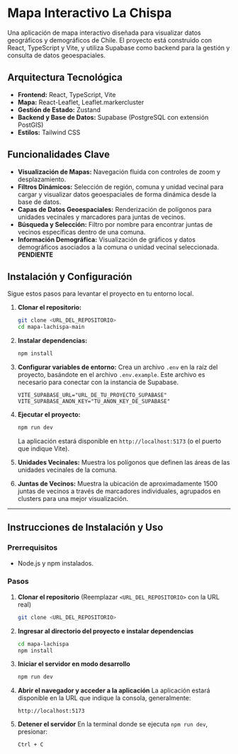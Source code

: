 # Mapa Interactivo La Chispa

Una aplicación de mapa interactivo diseñada para visualizar datos geográficos y demográficos de Chile. El proyecto está construido con React, TypeScript y Vite, y utiliza Supabase como backend para la gestión y consulta de datos geoespaciales.

## Arquitectura Tecnológica

- **Frontend:** React, TypeScript, Vite
- **Mapa:** React-Leaflet, Leaflet.markercluster
- **Gestión de Estado:** Zustand
- **Backend y Base de Datos:** Supabase (PostgreSQL con extensión PostGIS)
- **Estilos:** Tailwind CSS

## Funcionalidades Clave

- **Visualización de Mapas:** Navegación fluida con controles de zoom y desplazamiento.
- **Filtros Dinámicos:** Selección de región, comuna y unidad vecinal para cargar y visualizar datos geoespaciales de forma dinámica desde la base de datos.
- **Capas de Datos Geoespaciales:** Renderización de polígonos para unidades vecinales y marcadores para juntas de vecinos.
- **Búsqueda y Selección:** Filtro por nombre para encontrar juntas de vecinos específicas dentro de una comuna.
- **Información Demográfica:** Visualización de gráficos y datos demográficos asociados a la comuna o unidad vecinal seleccionada. **PENDIENTE**

## Instalación y Configuración

Sigue estos pasos para levantar el proyecto en tu entorno local.

1.  **Clonar el repositorio:**
    ```bash
    git clone <URL_DEL_REPOSITORIO>
    cd mapa-lachispa-main
    ```

2.  **Instalar dependencias:**
    ```bash
    npm install
    ```

3.  **Configurar variables de entorno:**
    Crea un archivo `.env` en la raíz del proyecto, basándote en el archivo `.env.example`. Este archivo es necesario para conectar con la instancia de Supabase.

    ```env
    VITE_SUPABASE_URL="URL_DE_TU_PROYECTO_SUPABASE"
    VITE_SUPABASE_ANON_KEY="TU_ANON_KEY_DE_SUPABASE"
    ```

4.  **Ejecutar el proyecto:**
    ```bash
    npm run dev
    ```

    La aplicación estará disponible en `http://localhost:5173` (o el puerto que indique Vite).

1.  **Unidades Vecinales:** Muestra los polígonos que definen las áreas de las unidades vecinales de la comuna.
2.  **Juntas de Vecinos:** Muestra la ubicación de aproximadamente 1500 juntas de vecinos a través de marcadores individuales, agrupados en clusters para una mejor visualización.

---

## Instrucciones de Instalación y Uso

### Prerrequisitos
- Node.js y npm instalados.

### Pasos

1.  **Clonar el repositorio**
    (Reemplazar `<URL_DEL_REPOSITORIO>` con la URL real)
    ```bash
    git clone <URL_DEL_REPOSITORIO>
    ```

2.  **Ingresar al directorio del proyecto e instalar dependencias**
    ```bash
    cd mapa-lachispa
    npm install
    ```

3.  **Iniciar el servidor en modo desarrollo**
    ```bash
    npm run dev
    ```

4.  **Abrir el navegador y acceder a la aplicación**
    La aplicación estará disponible en la URL que indique la consola, generalmente:
    ```plaintext
    http://localhost:5173
    ```

5.  **Detener el servidor**
    En la terminal donde se ejecuta `npm run dev`, presionar:
    ```bash
    Ctrl + C
    ```
